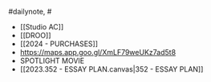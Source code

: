 #dailynote, #
- [[Studio AC]]
- [[DROO]]
- [[2024 - PURCHASES]]
- https://maps.app.goo.gl/XmLF79weUKz7ad5t8
- SPOTLIGHT MOVIE
- [[2023.352 - ESSAY PLAN.canvas|352 - ESSAY PLAN]]